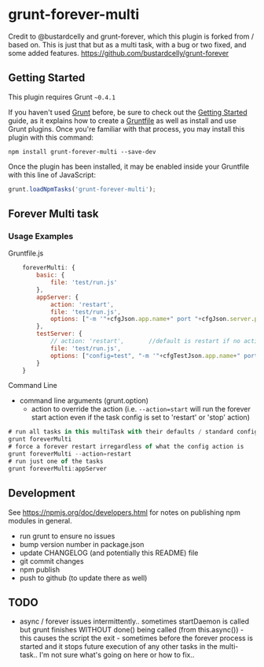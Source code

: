 # grunt-forever-multi

Credit to @bustardcelly and grunt-forever, which this plugin is forked from / based on. This is just that but as a multi task, with a bug or two fixed, and some added features.
https://github.com/bustardcelly/grunt-forever

## Getting Started
This plugin requires Grunt `~0.4.1`

If you haven't used [Grunt](http://gruntjs.com/) before, be sure to check out the [Getting Started](http://gruntjs.com/getting-started) guide, as it explains how to create a [Gruntfile](http://gruntjs.com/sample-gruntfile) as well as install and use Grunt plugins. Once you're familiar with that process, you may install this plugin with this command:

```shell
npm install grunt-forever-multi --save-dev
```

Once the plugin has been installed, it may be enabled inside your Gruntfile with this line of JavaScript:

```js
grunt.loadNpmTasks('grunt-forever-multi');
```


## Forever Multi task

### Usage Examples
Gruntfile.js
```js
	foreverMulti: {
		basic: {
			file: 'test/run.js'
		},
		appServer: {
			action: 'restart',
			file: 'test/run.js',
			options: ["-m '"+cfgJson.app.name+" port "+cfgJson.server.port+"'"]
		},
		testServer: {
			// action: 'restart',		//default is restart if no action specified
			file: 'test/run.js',
			options: ["config=test", "-m '"+cfgTestJson.app.name+" port "+cfgTestJson.server.port+"'"]
		}
	}
```
Command Line
- command line arguments (grunt.option)
	- action to override the action (i.e. `--action=start` will run the forever start action even if the task config is set to 'restart' or 'stop' action)

```js
# run all tasks in this multiTask with their defaults / standard config
grunt foreverMulti
# force a forever restart irregardless of what the config action is
grunt foreverMulti --action=restart
# run just one of the tasks
grunt foreverMulti:appServer
```

## Development
See https://npmjs.org/doc/developers.html for notes on publishing npm modules in general.
- run grunt to ensure no issues
- bump version number in package.json
- update CHANGELOG (and potentially this README) file
- git commit changes
- npm publish
- push to github (to update there as well)

## TODO
- async / forever issues intermittently.. sometimes startDaemon is called but grunt finishes WITHOUT done() being called (from this.async()) - this causes the script the exit - sometimes before the forever process is started and it stops future execution of any other tasks in the multi-task.. I'm not sure what's going on here or how to fix..
